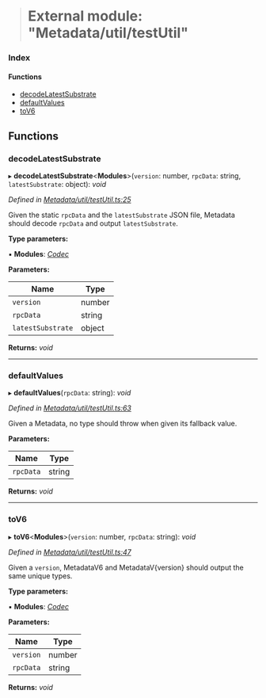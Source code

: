 > # External module: "Metadata/util/testUtil"

### Index

#### Functions

* [decodeLatestSubstrate](_metadata_util_testutil_.md#decodelatestsubstrate)
* [defaultValues](_metadata_util_testutil_.md#defaultvalues)
* [toV6](_metadata_util_testutil_.md#tov6)

## Functions

###  decodeLatestSubstrate

▸ **decodeLatestSubstrate**<**Modules**>(`version`: number, `rpcData`: string, `latestSubstrate`: object): *void*

*Defined in [Metadata/util/testUtil.ts:25](https://github.com/polkadot-js/api/blob/d57dca5/packages/types/src/Metadata/util/testUtil.ts#L25)*

Given the static `rpcData` and the `latestSubstrate` JSON file, Metadata
should decode `rpcData` and output `latestSubstrate`.

**Type parameters:**

▪ **Modules**: *[Codec](../interfaces/_types_.codec.md)*

**Parameters:**

Name | Type |
------ | ------ |
`version` | number |
`rpcData` | string |
`latestSubstrate` | object |

**Returns:** *void*

___

###  defaultValues

▸ **defaultValues**(`rpcData`: string): *void*

*Defined in [Metadata/util/testUtil.ts:63](https://github.com/polkadot-js/api/blob/d57dca5/packages/types/src/Metadata/util/testUtil.ts#L63)*

Given a Metadata, no type should throw when given its fallback value.

**Parameters:**

Name | Type |
------ | ------ |
`rpcData` | string |

**Returns:** *void*

___

###  toV6

▸ **toV6**<**Modules**>(`version`: number, `rpcData`: string): *void*

*Defined in [Metadata/util/testUtil.ts:47](https://github.com/polkadot-js/api/blob/d57dca5/packages/types/src/Metadata/util/testUtil.ts#L47)*

Given a `version`, MetadataV6 and MetadataV{version} should output the same
unique types.

**Type parameters:**

▪ **Modules**: *[Codec](../interfaces/_types_.codec.md)*

**Parameters:**

Name | Type |
------ | ------ |
`version` | number |
`rpcData` | string |

**Returns:** *void*